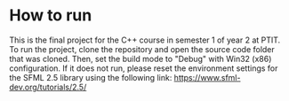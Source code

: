 # How to run
This is the final project for the C++ course in semester 1 of year 2 at PTIT. 
To run the project, clone the repository and open the source code folder that was cloned. Then, set the build mode to "Debug" with Win32 (x86) configuration. If it does not run, please reset the environment settings for the SFML 2.5 library using the following link:
https://www.sfml-dev.org/tutorials/2.5/
